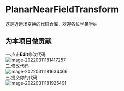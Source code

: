 # PlanarNearFieldTransform
这是近远场变换的代码仓库，欢迎各位学弟学妹  
## 为本项目做贡献
一.点击**Edit**修改代码   
![image-20220311181417257](https://user-images.githubusercontent.com/61956659/157849089-564a11ab-3109-4eb4-8dfe-4860e8436e91.png)   
二.修改代码   
![image-20220311181634466](https://user-images.githubusercontent.com/61956659/157849192-aeb54d48-6cd1-4029-9e8b-f2f83cbd0600.png)   
三.提交你的代码   
![image-20220311181925491](https://user-images.githubusercontent.com/61956659/157849239-d249f9ee-5cf9-4256-9e1f-2afbb27f1d6f.png)   
